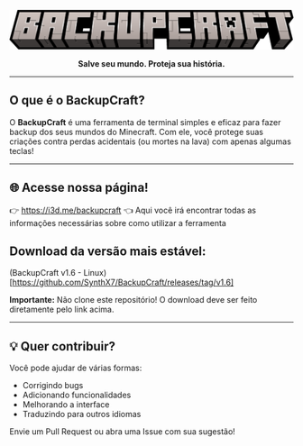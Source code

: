 <p align="center">
  <img src="backupcraft.png" alt="BackupCraft banner">
</p>

<p align="center"><strong>Salve seu mundo. Proteja sua história.</strong></p>

---

## O que é o BackupCraft?

O **BackupCraft** é uma ferramenta de terminal simples e eficaz para fazer backup dos seus mundos do Minecraft. Com ele, você protege suas criações contra perdas acidentais (ou mortes na lava) com apenas algumas teclas!

---

## 🌐 Acesse nossa página!
👉 https://i3d.me/backupcraft 👈
Aqui você irá encontrar todas as informações necessárias sobre como utilizar a ferramenta

## Download da versão mais estável:
(BackupCraft v1.6 - Linux)[https://github.com/SynthX7/BackupCraft/releases/tag/v1.6]

**Importante:** Não clone este repositório! O download deve ser feito diretamente pelo link acima.

---

## 💡 Quer contribuir?

Você pode ajudar de várias formas:
- Corrigindo bugs
- Adicionando funcionalidades
- Melhorando a interface
- Traduzindo para outros idiomas

Envie um Pull Request ou abra uma Issue com sua sugestão!

